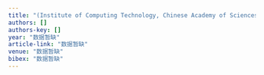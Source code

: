 ```yaml
---
title: "(Institute of Computing Technology, Chinese Academy of Sciences, Beijing 100080)“(Department of Computer Science, Harbin Institute of Technology, 150001)"
authors: []
authors-key: []
year: "数据暂缺"
article-link: "数据暂缺"
venue: "数据暂缺"
bibex: "数据暂缺"
---
```


